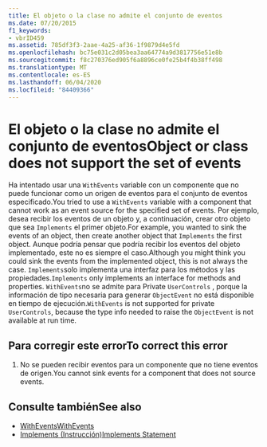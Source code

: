 ```yaml
---
title: El objeto o la clase no admite el conjunto de eventos
ms.date: 07/20/2015
f1_keywords:
- vbrID459
ms.assetid: 785df3f3-2aae-4a25-af36-1f9879d4e5fd
ms.openlocfilehash: bc75e031c2d05bea3aa64774a9d3817756e51e8b
ms.sourcegitcommit: f8c270376ed905f6a8896ce0fe25b4f4b38ff498
ms.translationtype: MT
ms.contentlocale: es-ES
ms.lasthandoff: 06/04/2020
ms.locfileid: "84409366"
---
```

# <a name="object-or-class-does-not-support-the-set-of-events"></a><span data-ttu-id="75f50-102">El objeto o la clase no admite el conjunto de eventos</span><span class="sxs-lookup"><span data-stu-id="75f50-102">Object or class does not support the set of events</span></span>
<span data-ttu-id="75f50-103">Ha intentado usar una `WithEvents` variable con un componente que no puede funcionar como un origen de eventos para el conjunto de eventos especificado.</span><span class="sxs-lookup"><span data-stu-id="75f50-103">You tried to use a `WithEvents` variable with a component that cannot work as an event source for the specified set of events.</span></span> <span data-ttu-id="75f50-104">Por ejemplo, desea recibir los eventos de un objeto y, a continuación, crear otro objeto que sea `Implements` el primer objeto.</span><span class="sxs-lookup"><span data-stu-id="75f50-104">For example, you wanted to sink the events of an object, then create another object that `Implements` the first object.</span></span> <span data-ttu-id="75f50-105">Aunque podría pensar que podría recibir los eventos del objeto implementado, este no es siempre el caso.</span><span class="sxs-lookup"><span data-stu-id="75f50-105">Although you might think you could sink the events from the implemented object, this is not always the case.</span></span> <span data-ttu-id="75f50-106">`Implements`solo implementa una interfaz para los métodos y las propiedades.</span><span class="sxs-lookup"><span data-stu-id="75f50-106">`Implements` only implements an interface for methods and properties.</span></span> <span data-ttu-id="75f50-107">`WithEvents`no se admite para Private `UserControls` , porque la información de tipo necesaria para generar `ObjectEvent` no está disponible en tiempo de ejecución.</span><span class="sxs-lookup"><span data-stu-id="75f50-107">`WithEvents` is not supported for private `UserControls`, because the type info needed to raise the `ObjectEvent` is not available at run time.</span></span>  
  
## <a name="to-correct-this-error"></a><span data-ttu-id="75f50-108">Para corregir este error</span><span class="sxs-lookup"><span data-stu-id="75f50-108">To correct this error</span></span>  
  
1. <span data-ttu-id="75f50-109">No se pueden recibir eventos para un componente que no tiene eventos de origen.</span><span class="sxs-lookup"><span data-stu-id="75f50-109">You cannot sink events for a component that does not source events.</span></span>  
  
## <a name="see-also"></a><span data-ttu-id="75f50-110">Consulte también</span><span class="sxs-lookup"><span data-stu-id="75f50-110">See also</span></span>

- [<span data-ttu-id="75f50-111">WithEvents</span><span class="sxs-lookup"><span data-stu-id="75f50-111">WithEvents</span></span>](../modifiers/withevents.md)
- [<span data-ttu-id="75f50-112">Implements (Instrucción)</span><span class="sxs-lookup"><span data-stu-id="75f50-112">Implements Statement</span></span>](../statements/implements-statement.md)
